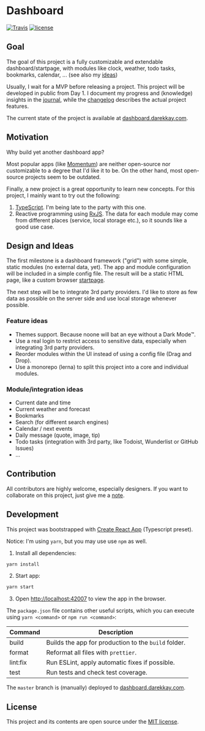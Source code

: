 # Dashboard

[![Travis](https://img.shields.io/travis/darekkay/dashboard.svg?style=flat-square)](https://travis-ci.org/darekkay/dashboard) [![license](https://img.shields.io/badge/license-MIT-green.svg?style=flat-square)](https://github.com/darekkay/dashboard/blob/master/LICENSE)

## Goal

The goal of this project is a fully customizable and extendable dashboard/startpage, with modules like clock, weather, todo tasks, bookmarks, calendar, ... (see also my [ideas](#design-and-ideas))

Usually, I wait for a MVP before releasing a project. This project will be developed in public from Day 1. I document my progress and (knowledge) insights in the [journal](JOURNAL.md), while the [changelog](CHANGELOG.md) describes the actual project features. 

The current state of the project is available at [dashboard.darekkay.com](https://dashboard.darekkay.com).


## Motivation

Why build yet another dashboard app?

Most popular apps (like [Momentum](https://momentumdash.com/)) are neither open-source nor customizable to a degree that I'd like it to be. On the other hand, most open-source projects seem to be outdated. 

Finally, a new project is a great opportunity to learn new concepts. For this project, I mainly want to try out the following:

1. [TypeScript](https://www.typescriptlang.org/). I'm being late to the party with this one.
2. Reactive programming using [RxJS](https://rxjs.dev/). The data for each module may come from different places (service, local storage etc.), so it sounds like a good use case.


## Design and Ideas

The first milestone is a dashboard framework ("grid") with some simple, static modules (no external data, yet). The app and module configuration will be included in a simple config file. The result will be a static HTML page, like a custom browser [startpage](https://www.reddit.com/r/startpages).

The next step will be to integrate 3rd party providers. I'd like to store as few data as possible on the server side and use local storage whenever possible.


### Feature ideas

  - Themes support. Because noone will bat an eye without a Dark Mode™.
  - Use a real login to restrict access to sensitive data, especially when integrating 3rd party providers.
  - Reorder modules within the UI instead of using a config file (Drag and Drop).
  - Use a monorepo (lerna) to split this project into a core and individual modules.


### Module/integration ideas

  - Current date and time
  - Current weather and forecast
  - Bookmarks
  - Search (for different search engines)
  - Calendar / next events
  - Daily message (quote, image, tip)
  - Todo tasks (integration with 3rd party, like Todoist, Wunderlist or GitHub Issues)
  - ...


## Contribution

All contributors are highly welcome, especially designers. If you want to collaborate on this project, just give me a [note](mailto:hello@darekkay.com).


## Development

This project was bootstrapped with [Create React App](https://github.com/facebook/create-react-app) (Typescript preset).

Notice: I'm using `yarn`, but you may use use `npm` as well.

1. Install all dependencies:

```bash
yarn install
```

2. Start app:

```bash
yarn start
```

3. Open [http://localhost:42007](http://localhost:42007) to view the app in the browser.

The `package.json` file contains other useful scripts, which you can execute using `yarn <command>` or `npm run <command>`:

| Command  | Description                                          |
| -------- | ---------------------------------------------------- |
| build    | Builds the app for production to the `build` folder. |
| format   | Reformat all files with `prettier`.                  |
| lint:fix | Run ESLint, apply automatic fixes if possible.       |
| test     | Run tests and check test coverage.                   |

The `master` branch is (manually) deployed to [dashboard.darekkay.com](https://dashboard.darekkay.com).

## License

This project and its contents are open source under the [MIT license](LICENSE).
